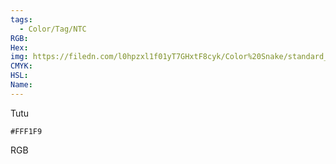 ```yaml
---
tags:
  - Color/Tag/NTC
RGB:
Hex:
img: https://filedn.com/l0hpzxl1f01yT7GHxtF8cyk/Color%20Snake/standard_csv_to_svg//FFF1F9.svg
CMYK:
HSL:
Name:
---
```

Tutu
```palette
#FFF1F9
```
RGB
